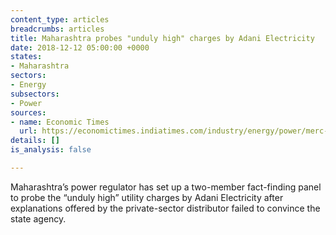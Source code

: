 ```yaml
---
content_type: articles
breadcrumbs: articles
title: Maharashtra probes "unduly high" charges by Adani Electricity
date: 2018-12-12 05:00:00 +0000
states:
- Maharashtra
sectors:
- Energy
subsectors:
- Power
sources:
- name: Economic Times
  url: https://economictimes.indiatimes.com/industry/energy/power/merc-to-probe-unduly-high-adani-power-bills-in-mumbai/articleshow/66997737.cms
details: []
is_analysis: false

---
```

Maharashtra’s power regulator has set up a two-member fact-finding panel to probe the “unduly high” utility charges by Adani Electricity after explanations offered by the private-sector distributor failed to convince the state agency.